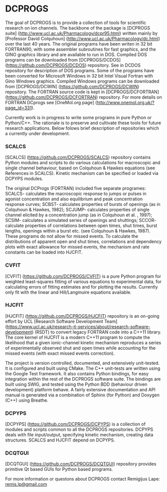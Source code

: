 # DCPROGS
The goal of DCPROGS is to provide a collection of tools for scientific research on ion channels. The backbone of the package is [DCPROGS suite] (http://www.ucl.ac.uk/Pharmacology/dcpr95.html) written mainly by [Professor David Colquhoun] (http://www.ucl.ac.uk/Pharmacology/dc.html) over the last 40 years. The original programs have been writen in 32 bit FORTRAN90, with some assembler subroutines for fast graphics, and the GINO graphics library and are available to run in DOS. Compiled DOS programs can be downloaded from [DCPROGS/DCDOS] (https://github.com/DCPROGS/DCDOS) repository. See in DCDOS repository for description of DOS programs. Some of the programs have been converted for Microsoft Windows in 32 bit Intel Visual Fortran with Gino Windows graphics. Compiled Windows programs can be downloaded from [DCPROGS/DCWIN] (https://github.com/DCPROGS/DCWIN) repository. The FORTRAN source code is kept in [DCPROGS/DCFORTRAN] (https://github.com/DCPROGS/DCFORTRAN) repository. For more details on FORTRAN DCprogs see [OneMol.org page] (http://www.onemol.org.uk/?page_id=331).

Currently work is in progress to write  some programs in pure Python or Python/C++. The rationale is to preserve and cultivate these tools for future research applications. Below folows brief description of repositories which a currently under development.

### SCALCS
[SCALCS] (https://github.com/DCPROGS/SCALCS) repository contains Python modules and scripts to do various calculations for macroscopic and single channel behaviour, based on Colquhoun & Hawkes equations (see References in SCALCS). Kinetic mechanism can be specified or loaded via DCPYPS modules.

The original DCProgs (FORTRAN) included five separate programes:  SCALCS- calculates the macroscopic response to jumps or pulses in agonist concentration and also equilibrium and peak concentration response curves; SCBST- calculates properties of bursts of openings (as in Colquhoun & Hawkes, 1982); SCJUMP- calculates properties of single channel elicited by a concentration jump (as in Colquhoun et al. , 1997); SCSIM- calculates a simulated series of openings and shuttings; SCCOR- calculate properties of correlations between open times, shut times, burst lengths, openings within a burst etc. (see Colquhoun & Hawkes, 1987). These programs do not allow for missed events. To calculate the distributions of apparent open and shut times, correlations and dependency plots with exact allowance for missed events, the mechanism and rate constants can be loaded into HJCFIT. 

### CVFIT
[CVFIT] (https://github.com/DCPROGS/CVFIT) is a pure Python program for weighted least-squares fitting of various equations to experimental data, for calculating errors of fitting estimates and for plotting the results. Currently only fit with the linear and Hill/Langmuire equations available. 

### HJCFIT
[HJCFIT] (https://github.com/DCPROGS/HJCFIT) repository is an on-going effort by UCL [Research Software Development Team] (https://www.ucl.ac.uk/research-it-services/about/research-software-development) (RSDT) to convert legacy FORTRAN code into a C++11 library.  The core kernel of HJCFIT is a modern C++11 program to compute the likelihood that a given ionic-channel kinetic mechanism reproduces a series of experimentally observed shut and open times while accounting for the missed events (with exact missed events correction).

The project is version controlled, documented, and extensively unit-tested. It is configured and built using CMake. The C++ unit-tests are written using the Google Test framework. It also contains Python bindings, for easy integration within the rest of the DCPROGS software suite. The bindings are built using SWIG, and tested using the Python BDD (behaviour driven development) platform behave. A fairly extensive documentation and API manual is generated via a combination of Sphinx (for Python) and Doxygen (C++) using Breathe.

### DCPYPS
[DCPYPS] (https://github.com/DCPROGS/DCPYPS) is a collection of modules and scripts common to all the DCPROGS repositories. DCPYPS deals with file input/output, specifying kinetic mechanism, creating data structures. SCALCS and HJCFIT depend on DCPYPS.

### DCQTGUI
[DCQTGUI] (https://github.com/DCPROGS/DCQTGUI) repository provides primitive Qt based GUIs for Python based programs.


For more information or questons about DCPROGS contact Remigijus Lape: remis.lp@gmail.com
